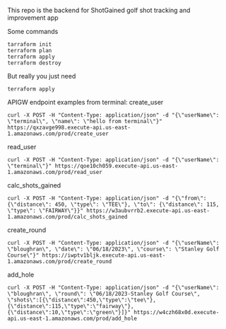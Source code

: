 This repo is the backend for ShotGained golf shot tracking and improvement app

Some commands

```agsl
tarraform init
terraform plan
terraform apply
terraform destroy
```

But really you just need 
```agsl
terraform apply
```

APIGW endpoint examples from terminal:
create_user
```commandline
curl -X POST -H "Content-Type: application/json" -d "{\"userName\": \"terminal\", \"name\": \"hello from terminal\"}" https://qxzavge998.execute-api.us-east-1.amazonaws.com/prod/create_user
```
read_user
```commandline
curl -X POST -H "Content-Type: application/json" -d "{\"userName\": \"terminal\"}" https://qoe10ch059.execute-api.us-east-1.amazonaws.com/prod/read_user
```

calc_shots_gained
```commandline
curl -X POST -H "Content-Type: application/json" -d "{\"from\": {\"distance\": 450, \"type\": \"TEE\"}, \"to\": {\"distance\": 115, \"type\": \"FAIRWAY\"}}" https://w3aubvrrb2.execute-api.us-east-1.amazonaws.com/prod/calc_shots_gained
```

create_round
```commandline
curl -X POST -H "Content-Type: application/json" -d "{\"userName\": \"bloughran\", \"date\": \"06/18/2023\", \"course\": \"Stanley Golf Course\"}" https://iwptv1bljk.execute-api.us-east-1.amazonaws.com/prod/create_round
```

add_hole
```commandline
curl -X POST -H "Content-Type: application/json" -d "{\"userName\": \"bloughran\", \"round\": \"06/18/2023-Stanley Golf Course\", \"shots\":[{\"distance\":450,\"type\":\"tee\"},{\"distance\":115,\"type\":\"fairway\"},{\"distance\":10,\"type\":\"green\"}]}" https://w4czh68x0d.execute-api.us-east-1.amazonaws.com/prod/add_hole
```
